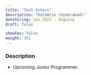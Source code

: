 ```yaml
---
title: "Tech Intern"
description: "DataWise (Hyderabad)"
dateString: Jan 2023 - Ongoing
draft: false

showToc: false
weight: 301
---  
```

### Description
- Upcoming Junior Programmer.

